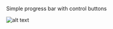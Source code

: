 Simple progress bar with control buttons

![alt text](https://codewithbanji.com/wp-content/uploads/2020/04/progressbar.png)
